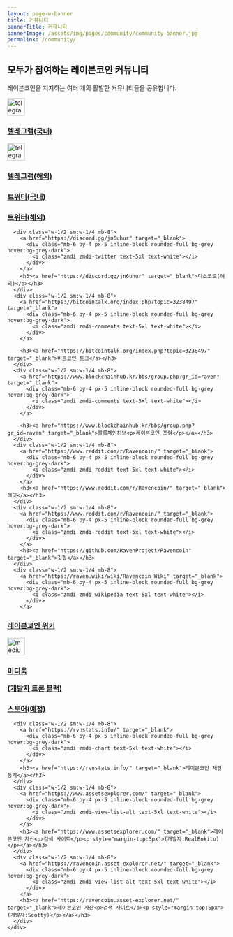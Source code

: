 ```yaml
---
layout: page-w-banner
title: 커뮤니티
bannerTitle: 커뮤니티
bannerImage: /assets/img/pages/community/community-banner.jpg
permalink: /community/
---
```


<div class="page-content">
  <div class="wrapper text-center">
    <h2>모두가 참여하는 레이븐코인 커뮤니티</h2>
    <p>레이븐코인을 지지하는 여러 개의 활발한 커뮤니티들을 공유합니다.</p>
    <div class="flex flex-wrap pt-16 pb-32 m-auto" style="max-width: 800px;">
      <div class="w-1/2 sm:w-1/4 mb-8">
        <a href="https://t.me/Ravencoinkorea" ttarget="_blank">
          <div class="mb-6 py-5 px-5 inline-block rounded-full bg-grey hover:bg-grey-dark">
            <img style="width:40px;" src="{{"/assets/img/pages/community/telegram.png"}}" alt="telegram"/>
          </div>
        </a>
        <h3><a href="https://t.me/Ravencoinkorea" target="_blank">텔레그램(국내)</a></h3>
      </div>
      <div class="w-1/2 sm:w-1/4 mb-8">
        <a href="https://t.me/RavencoinDev" target="_blank">
          <div class="mb-6 py-5 px-5 inline-block rounded-full bg-grey hover:bg-grey-dark">
            <img style="width:40px;" src="{{"/assets/img/pages/community/telegram.png"}}" alt="telegram"/>
          </div>
        </a>
        <h3><a href="https://t.me/RavencoinDev" target="_blank">텔레그램(해외)</a></h3>
      </div>
      <div class="w-1/2 sm:w-1/4 mb-8">
        <a href="https://twitter.com/ravencoinkorea" target="_blank">
          <div class="mb-6 py-4 px-5 inline-block rounded-full bg-grey hover:bg-grey-dark">
            <i class="zmdi zmdi-twitter text-5xl text-white"></i>
          </div>
        </a>
        <h3><a href="https://twitter.com/ravencoinkorea" target="_blank">트위터(국내)</a></h3>
      </div>
      <div class="w-1/2 sm:w-1/4 mb-8">
        <a href="https://twitter.com/Ravencoin" target="_blank">
          <div class="mb-6 py-4 px-5 inline-block rounded-full bg-grey hover:bg-grey-dark">
            <i class="zmdi zmdi-twitter text-5xl text-white"></i>
          </div>
        </a>
        <h3><a href="https://twitter.com/Ravencoin" target="_blank">트위터(해외)</a></h3>
      </div>

      <div class="w-1/2 sm:w-1/4 mb-8">
        <a href="https://discord.gg/jn6uhur" target="_blank">
          <div class="mb-6 py-4 px-5 inline-block rounded-full bg-grey hover:bg-grey-dark">
            <i class="zmdi zmdi-twitter text-5xl text-white"></i>
          </div>
        </a>
        <h3><a href="https://discord.gg/jn6uhur" target="_blank">디스코드(해외)</a></h3>
      </div>
      <div class="w-1/2 sm:w-1/4 mb-8">
        <a href="https://bitcointalk.org/index.php?topic=3238497" target="_blank">
          <div class="mb-6 py-4 px-5 inline-block rounded-full bg-grey hover:bg-grey-dark">
            <i class="zmdi zmdi-comments text-5xl text-white"></i>
          </div>
        </a>

        <h3><a href="https://bitcointalk.org/index.php?topic=3238497" target="_blank">비트코인 토크</a></h3>
      </div>
      <div class="w-1/2 sm:w-1/4 mb-8">
        <a href="https://www.blockchainhub.kr/bbs/group.php?gr_id=raven" target="_blank">
          <div class="mb-6 py-4 px-5 inline-block rounded-full bg-grey hover:bg-grey-dark">
            <i class="zmdi zmdi-comments text-5xl text-white"></i>
          </div>
        </a>

        <h3><a href="https://www.blockchainhub.kr/bbs/group.php?gr_id=raven" target="_blank">블록체인허브<p>레이븐코인 포럼</p></a></h3>
      </div>
      <div class="w-1/2 sm:w-1/4 mb-8">
        <a href="https://www.reddit.com/r/Ravencoin/" target="_blank">
          <div class="mb-6 py-4 px-5 inline-block rounded-full bg-grey hover:bg-grey-dark">
            <i class="zmdi zmdi-reddit text-5xl text-white"></i>
          </div>
        </a>
        <h3><a href="https://www.reddit.com/r/Ravencoin/" target="_blank">레딧</a></h3>
      </div>
      <div class="w-1/2 sm:w-1/4 mb-8">
        <a href="https://www.reddit.com/r/Ravencoin/" target="_blank">
          <div class="mb-6 py-4 px-5 inline-block rounded-full bg-grey hover:bg-grey-dark">
            <i class="zmdi zmdi-reddit text-5xl text-white"></i>
          </div>
        </a>
        <h3><a href="https://github.com/RavenProject/Ravencoin" target="_blank">깃헙</a></h3>
      </div>
      <div class="w-1/2 sm:w-1/4 mb-8">
        <a href="https://raven.wiki/wiki/Ravencoin_Wiki" target="_blank">
          <div class="mb-6 py-4 px-5 inline-block rounded-full bg-grey hover:bg-grey-dark">
            <i class="zmdi zmdi-wikipedia text-5xl text-white"></i>
          </div>
        </a>
  <h3><a href="https://raven.wiki/wiki/Ravencoin_Wiki" target="_blank">레이븐코인 위키</a></h3>
  </div>
  <div class="w-1/2 sm:w-1/4 mb-8">
    <a href="https://medium.com/@tronblack" target="_blank">
      <div class="mb-6 py-6 px-5 inline-block rounded-full bg-grey hover:bg-grey-dark">
        <img style="width:40px;" src="{{"/assets/img/pages/community/medium.png"}}" alt="medium"/>
      </div>
    </a>
    <h3><a href="https://medium.com/@tronblack" target="_blank">미디움<p>(개발자 트론 블랙)</p></a></h3>
  </div>

  <div class="w-1/2 sm:w-1/4 mb-8">
    <a href="comingsoon" target="_blank">
      <div class="mb-6 py-4 px-5 inline-block rounded-full bg-grey hover:bg-grey-dark">
        <i class="zmdi zmdi-store text-5xl text-white"></i>
      </div>
    </a>
    <h3><a href="comingsoon" target="_blank">스토어(예정)</a></h3>
  </div>

      <div class="w-1/2 sm:w-1/4 mb-8">
        <a href="https://rvnstats.info/" target="_blank">
          <div class="mb-6 py-4 px-5 inline-block rounded-full bg-grey hover:bg-grey-dark">
            <i class="zmdi zmdi-chart text-5xl text-white"></i>
          </div>
        </a>
        <h3><a href="https://rvnstats.info/" target="_blank">레이븐코인 체인 통계</a></h3>
      </div>
      <div class="w-1/2 sm:w-1/4 mb-8">
        <a href="https://www.assetsexplorer.com/" target="_blank">
          <div class="mb-6 py-4 px-5 inline-block rounded-full bg-grey hover:bg-grey-dark">
            <i class="zmdi zmdi-view-list-alt text-5xl text-white"></i>
          </div>
        </a>
        <h3><a href="https://www.assetsexplorer.com/" target="_blank">레이븐코인 자산<p>검색 사이트</p><p style="margin-top:5px">(개발자:RealBokito)</p></a></h3>
      </div>
      <div class="w-1/2 sm:w-1/4 mb-8">
        <a href="https://ravencoin.asset-explorer.net/" target="_blank">
          <div class="mb-6 py-4 px-5 inline-block rounded-full bg-grey hover:bg-grey-dark">
            <i class="zmdi zmdi-view-list-alt text-5xl text-white"></i>
          </div>
        </a>
        <h3><a href="https://ravencoin.asset-explorer.net/" target="_blank">레이븐코인 자산<p>검색 사이트</p><p style="margin-top:5px">(개발자:Scotty)</p></a></h3>
      </div>
    </div>
  </div>
</div>
